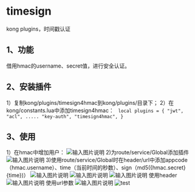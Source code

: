 # timesign
kong plugins，时间戳认证
## 1、功能    
   借用hmac的username、secret值，进行安全认证。   
## 2、安装插件
   1）复制kong/plugins/timesign4hmac到kong/plugins/目录下；
   2）在kong/constants.lua中添加timesign4hmac：
   `
   local plugins = {
     "jwt",
     "acl",
     .....
     "key-auth",
     "timesign4hmac",
   }`
## 3、使用
   1）在hmac中增加用户：
   ![输入图片说明](https://images.gitee.com/uploads/images/2020/1201/133705_d4aa58e2_1875965.png)
   2)为route/service/Global添加插件
   ![输入图片说明](https://images.gitee.com/uploads/images/2020/1201/132151_df326612_1875965.png)
   3)使用route/service/Global时在header/url中添加appcode（hmac.username）、time（当前时间的秒数）、sign（md5({hmac.secret}{time})）
     ![输入图片说明](https://images.gitee.com/uploads/images/2020/1201/132445_b2bcc621_1875965.png)
     ![输入图片说明](https://images.gitee.com/uploads/images/2020/1201/132711_684872d1_1875965.png)
     ![输入图片说明](https://images.gitee.com/uploads/images/2020/1201/134058_48d07911_1875965.png)
     使用header
     ![输入图片说明](https://images.gitee.com/uploads/images/2020/1201/134010_e63b42bb_1875965.png)
     使用url参数
     ![输入图片说明](https://images.gitee.com/uploads/images/2020/1201/134620_f7084b20_1875965.png)
     ![test](https://gitee.com/static/images/logo-black.svg?t=158106664)
